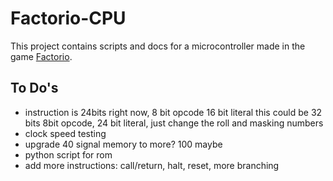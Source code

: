 # Factorio-CPU
This project contains scripts and docs for a microcontroller made in the game [Factorio](https://www.factorio.com/).
## To Do's
 - instruction is 24bits right now, 8 bit opcode 16 bit literal
this could be 32 bits 8bit opcode, 24 bit literal, just change the roll and masking numbers
- clock speed testing
- upgrade 40 signal memory to more? 100 maybe
- python script for rom
- add more instructions: call/return, halt, reset, more branching
